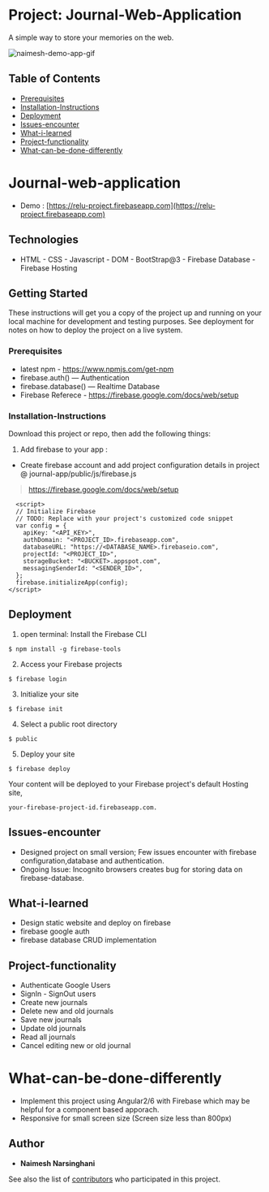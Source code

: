 # Project: Journal-Web-Application
A simple way to store your memories on the web. 

![naimesh-demo-app-gif](https://user-images.githubusercontent.com/15827348/46746751-b8e82500-cc7d-11e8-853a-b426037f9210.gif)

## Table of Contents

- [Prerequisites](#prerequisites)
- [Installation-Instructions](#installation-instructions)
- [Deployment](#deployment)
- [Issues-encounter](#issues-encounter)
- [What-i-learned](#what-i-learned)
- [Project-functionality](#project-functionality)
- [What-can-be-done-differently](#What-can-be-done-differently)

# Journal-web-application

- Demo : [https://relu-project.firebaseapp.com](https://relu-project.firebaseapp.com)

## Technologies 
* HTML - CSS - Javascript - DOM - BootStrap@3 - Firebase Database - Firebase Hosting

## Getting Started

These instructions will get you a copy of the project up and running on your local machine for development and testing purposes. See deployment for notes on how to deploy the project on a live system.

### Prerequisites

* latest npm  - https://www.npmjs.com/get-npm <br>
* firebase.auth() — Authentication
* firebase.database() — Realtime Database
* Firebase Referece - https://firebase.google.com/docs/web/setup <br>


### Installation-Instructions 


Download this project or repo, then add the following things:  

1) Add firebase to your app :  

*   Create firebase account and add project configuration details in project @ journal-app/public/js/firebase.js 
>   https://firebase.google.com/docs/web/setup

```
  <script>
  // Initialize Firebase
  // TODO: Replace with your project's customized code snippet
  var config = {
    apiKey: "<API_KEY>",
    authDomain: "<PROJECT_ID>.firebaseapp.com",
    databaseURL: "https://<DATABASE_NAME>.firebaseio.com",
    projectId: "<PROJECT_ID>",
    storageBucket: "<BUCKET>.appspot.com",
    messagingSenderId: "<SENDER_ID>",
  };
  firebase.initializeApp(config);
</script>
```


## Deployment

1. open terminal: Install the Firebase CLI

```
$ npm install -g firebase-tools

```
2. Access your Firebase projects

```
$ firebase login

```
3. Initialize your site

```
$ firebase init

```
4. Select a public root directory

```
$ public 

```
5. Deploy your site

```
$ firebase deploy

```
Your content will be deployed to your Firebase project's default Hosting site, 

```
your-firebase-project-id.firebaseapp.com.
```

## Issues-encounter 

* Designed project on small version; Few issues encounter with firebase configuration,database and authentication.
* Ongoing Issue: Incognito browsers creates bug for storing data on firebase-database.

## What-i-learned 
* Design static website and deploy on firebase 
* firebase google auth 
* firebase database CRUD implementation

## Project-functionality 

* Authenticate Google Users
* SignIn - SignOut users
* Create new journals
* Delete new and old journals
* Save new journals
* Update old journals
* Read all journals
* Cancel editing new or old journal

# What-can-be-done-differently

* Implement this project using Angular2/6 with Firebase which may be helpful for a component based apporach. 
* Responsive for small screen size (Screen size less than 800px)

## Author

* **Naimesh Narsinghani**

See also the list of [contributors](https://github.com/your/project/contributors) who participated in this project.


